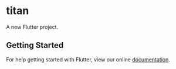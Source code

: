 # titan

A new Flutter project.

## Getting Started

For help getting started with Flutter, view our online
[documentation](https://flutter.io/).
